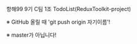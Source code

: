 항해99 9기 C팀 1조 TodoList(ReduxToolkit-project)

※ GitHub 올릴 때 'git push origin 자기이름'!
    
※ master가 아닙니다!
